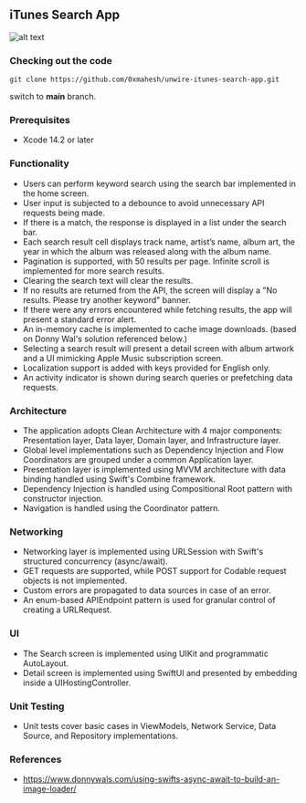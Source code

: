 ## iTunes Search App

![alt text](assets/iTunesSearch.gif)

### Checking out the code
```
git clone https://github.com/0xmahesh/unwire-itunes-search-app.git
```

switch to <b>main</b> branch.

### Prerequisites
- Xcode 14.2 or later

### Functionality
- Users can perform keyword search using the search bar implemented in the home screen.
- User input is subjected to a debounce to avoid unnecessary API requests being made.
- If there is a match, the response is displayed in a list under the search bar.
- Each search result cell displays track name, artist’s name, album art, the year in which the album was released along with the album name.
- Pagination is supported, with 50 results per page. Infinite scroll is implemented for more search results.
- Clearing the search text will clear the results.
- If no results are returned from the API, the screen will display a "No results. Please try another keyword" banner.
- If there were any errors encountered while fetching results, the app will present a standard error alert.
- An in-memory cache is implemented to cache image downloads. (based on Donny Wal's solution referenced below.)
- Selecting a search result will present a detail screen with album artwork and a UI mimicking Apple Music subscription screen.
- Localization support is added with keys provided for English only.
- An activity indicator is shown during search queries or prefetching data requests.

### Architecture
- The application adopts Clean Architecture with 4 major components: Presentation layer, Data layer, Domain layer, and Infrastructure layer.
- Global level implementations such as Dependency Injection and Flow Coordinators are grouped under a common Application layer.
- Presentation layer is implemented using MVVM architecture with data binding handled using Swift's Combine framework.
- Dependency Injection is handled using Compositional Root pattern with constructor injection.
- Navigation is handled using the Coordinator pattern.

### Networking
- Networking layer is implemented using URLSession with Swift's structured concurrency (async/await).
- GET requests are supported, while POST support for Codable request objects is not implemented.
- Custom errors are propagated to data sources in case of an error.
- An enum-based APIEndpoint pattern is used for granular control of creating a URLRequest.

### UI
- The Search screen is implemented using UIKit and programmatic AutoLayout.
- Detail screen is implemented using SwiftUI and presented by embedding inside a UIHostingController.

### Unit Testing
- Unit tests cover basic cases in ViewModels, Network Service, Data Source, and Repository implementations.

### References
- https://www.donnywals.com/using-swifts-async-await-to-build-an-image-loader/
